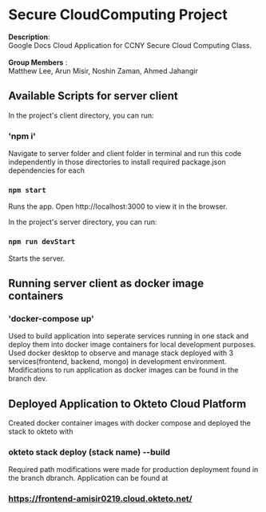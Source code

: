 # Secure CloudComputing Project
<b>Description</b>: <br> Google Docs Cloud Application for CCNY Secure Cloud Computing Class.<br />
<br>
<b>Group Members</b> : <br> Matthew Lee, Arun Misir, Noshin Zaman, Ahmed Jahangir

## Available Scripts for server client
In the project's client directory, you can run:

### 'npm i'
Navigate to server folder and client folder in terminal and run this code independently in those directories to install required package.json dependencies for each

### `npm start`
Runs the app.
Open http://localhost:3000 to view it in the browser.

In the project's server directory, you can run:

### `npm run devStart`
Starts the server.

## Running server client as docker image containers

### 'docker-compose up'
Used to build application into seperate services running in one stack and deploy them into docker image containers for local development purposes. Used docker desktop to observe and manage stack deployed with 3 services(frontend, backend, mongo) in development environment. Modifications to run application as docker images can be found in the branch dev.


## Deployed Application to Okteto Cloud Platform
Created docker container images with docker compose and deployed the stack to okteto with 
### okteto stack deploy (stack name) --build
Required path modifications were made for production deployment found in the branch dbranch. Application can be found at 
### https://frontend-amisir0219.cloud.okteto.net/

